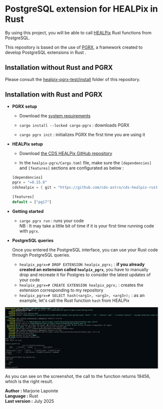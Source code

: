 # PostgreSQL extension for HEALPix in Rust

By using this project, you will be able to call [HEALPix](https://github.com/cds-astro/cds-healpix-rust.git) Rust functions from PostgreSQL.

This repository is based on the use of [PGRX](https://github.com/pgcentralfoundation/pgrx/tree/develop), a framework created to develop PostgreSQL extensions in Rust .   

## Installation without Rust and PGRX

Please consult the [healpix-pgrx-test/install](https://gitlab.cds.unistra.fr/mlapointe/healpix-pgrx-test/-/tree/main/install) folder of this repository.

## Installation with Rust and PGRX

- **PGRX setup**  

  + Download the [system requirements](https://github.com/pgcentralfoundation/pgrx/blob/develop/README.md#system-requirements)

  + `cargo install --locked cargo-pgrx` : downloads PGRX
  
  + `cargo pgrx init` : initializes PGRX the first time you are using it
 
- **HEALPix setup**

  + Download [the CDS HEALPix GitHub repository](https://github.com/cds-astro/cds-healpix-rust.git)
    
  + In the `healpix-pgrx/Cargo.toml` file, make sure the `[dependencies]` and `[features]` sections are configurated as below :  

  ```rust
  [dependencies]  
  pgrx = "=0.15.0" 
  cdshealpix = { git = "https://github.com/cds-astro/cds-healpix-rust.git" }
  ```
  ```rust
  [features]
  default = ["pg17"]
  ```
- **Getting started**

  + `cargo pgrx run` : runs your code  
    NB : It may take a little bit of time if it is your first time running code with `pgrx`.

- **PostgreSQL queries**

  Once you entered the PostgreSQL interface, you can use your Rust code through PostgreSQL queries.

  + `healpix_pgrx=# DROP EXTENSION healpix_pgrx;` : **if you already created an extension called `healpix_pgrx`**, you have to manually drop and recreate it for Postgres to consider the latest updates of your code
  + `healpix_pgrx=# CREATE EXTENSION healpix_pgrx;` : creates the extension corresponding to my repository
  + `healpix_pgrx=# SELECT hash(<arg1>, <arg2>, <arg3>);` : as an example, let's call the Rust function `hash` from HEALPix

![Console display](images/minimal_demo_of_the_extension.png)

As you can see on the screenshot, the call to the function returns 19456, which is the right result.

**Author :** Marjorie Lapointe  
**Language :** Rust   
**Last version :** July 2025
